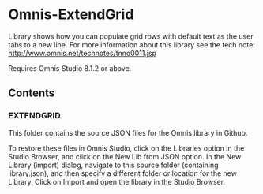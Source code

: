 # Omnis-ExtendGrid
Library shows how you can populate grid rows with default text as the user tabs to a new line. For more information about this library see the tech note: http://www.omnis.net/technotes/tnno0011.jsp

Requires Omnis Studio 8.1.2 or above.

## Contents
### EXTENDGRID
This folder contains the source JSON files for the Omnis library in Github. 

To restore these files in Omnis Studio, click on the Libraries option in the Studio Browser, and click on the New Lib from JSON option. In the New Library (import) dialog, navigate to this source folder (containing library.json), and then specify a different folder or location for the new Library. Click on Import and open the library in the Studio Browser. 
